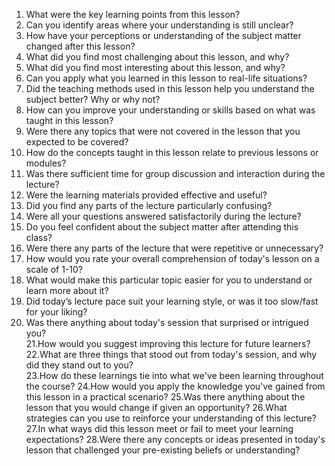 1. What were the key learning points from this lesson?
2. Can you identify areas where your understanding is still unclear?
3. How have your perceptions or understanding of the subject matter changed after this lesson?
4. What did you find most challenging about this lesson, and why?
5. What did you find most interesting about this lesson, and why?
6. Can you apply what you learned in this lesson to real-life situations?
7. Did the teaching methods used in this lesson help you understand the subject better? Why or why not?
8. How can you improve your understanding or skills based on what was taught in this lesson?
9. Were there any topics that were not covered in the lesson that you expected to be covered? 
10. How do the concepts taught in this lesson relate to previous lessons or modules?
11. Was there sufficient time for group discussion and interaction during the lecture? 
12. Were the learning materials provided effective and useful? 
13. Did you find any parts of the lecture particularly confusing? 
14. Were all your questions answered satisfactorily during the lecture? 
15. Do you feel confident about the subject matter after attending this class? 
16. Were there any parts of the lecture that were repetitive or unnecessary? 
17. How would you rate your overall comprehension of today's lesson on a scale of 1-10?
18. What would make this particular topic easier for you to understand or learn more about it?
19. Did today’s lecture pace suit your learning style, or was it too slow/fast for your liking? 
20. Was there anything about today's session that surprised or intrigued you?  
21.How would you suggest improving this lecture for future learners?  
22.What are three things that stood out from today's session, and why did they stand out to you?  
23.How do these learnings tie into what we've been learning throughout the course? 
24.How would you apply the knowledge you've gained from this lesson in a practical scenario?
25.Was there anything about the lesson that you would change if given an opportunity? 
26.What strategies can you use to reinforce your understanding of this lecture?
27.In what ways did this lesson meet or fail to meet your learning expectations?
28.Were there any concepts or ideas presented in today's lesson that challenged your pre-existing beliefs or understanding?